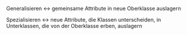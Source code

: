 
Generalisieren <-> gemeinsame Attribute in neue Oberklasse auslagern
<!--SR:!2024-07-27,16,294!2024-09-11,51,310-->
Spezialisieren <-> neue Attribute, die Klassen unterscheiden, in Unterklassen, die von der Oberklasse erben, auslagern
<!--SR:!2024-07-23,14,290!2024-07-26,15,294-->
